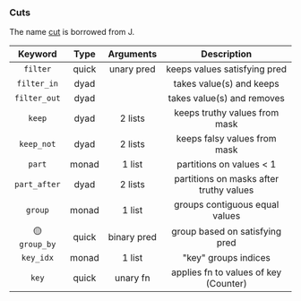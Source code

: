 ### Cuts

The name [cut](https://code.jsoftware.com/wiki/Vocabulary/semidot) is borrowed from J.

|   Keyword    | Type  |  Arguments  |               Description               |
| :----------: | :---: | :---------: | :-------------------------------------: |
|   `filter`   | quick | unary pred  |      keeps values satisfying pred       |
| `filter_in`  | dyad  |             |        takes value(s) and keeps         |
| `filter_out` | dyad  |             |       takes value(s) and removes        |
|    `keep`    | dyad  |   2 lists   |      keeps truthy values from mask      |
|  `keep_not`  | dyad  |   2 lists   |      keeps falsy values from mask       |
|    `part`    | monad |   1 list    |        partitions on values < 1         |
| `part_after` | dyad  |   2 lists   | partitions on masks after truthy values |
|   `group`    | monad |   1 list    |     groups contiguous equal values      |
| 🟡 `group_by` | quick | binary pred |     group based on satisfying pred      |
|  `key_idx`   | monad |   1 list    |          "key" groups indices           |
|    `key`     | quick |  unary fn   |  applies fn to values of key (Counter)  |
